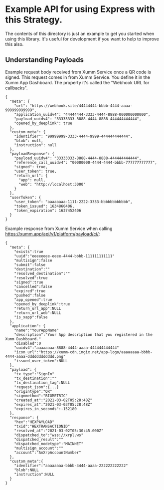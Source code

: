 # Example API for using Express with this Strategy.

The contents of this directory is just an example to get you started when using this library. It's useful for development if you want to help to improve this also.

## Understanding Payloads

Example request body received from Xumm Service once a QR code is signed. This request comes in from Xumm Service. You define it in the Xumm App Dashboard. The property it's called the "Webhook URL for callbacks".
```
{
  "meta": {
    "url": "https://webhook.site/44444444-bbbb-4444-aaaa-999999999999",
    "application_uuidv4": "44444444-3333-4444-8888-000000000000",
    "payload_uuidv4": "33333333-8888-4444-8888-444444444444",
    "opened_by_deeplink": true
  },
  "custom_meta": {
    "identifier": "99999999-3333-4444-9999-444444444444",
    "blob": null,
    "instruction": null
  },
  "payloadResponse": {
    "payload_uuidv4": "33333333-8888-4444-8888-444444444444",
    "reference_call_uuidv4": "00000000-4444-4444-bbbb-777777777777",
    "signed": true,
    "user_token": true,
    "return_url": {
      "app": null,
      "web": "http://localhost:3000"
    }
  },
  "userToken": {
    "user_token": "aaaaaaaa-1111-2222-3333-bbbbbbbbbbbb",
    "token_issued": 1634860406,
    "token_expiration": 1637452406
  }
}
```

Example response from Xumm Service when calling https://xumm.app/api/v1/platform/payload/ci/:
```
{
  "meta": {
    "exists":true
    "uuid":"eeeeeeee-eeee-4444-bbbb-111111111111"
    "multisign":false
    "submit":false
    "destination":""
    "resolved_destination":""
    "resolved":true
    "signed":true
    "cancelled":false
    "expired":true
    "pushed":false
    "app_opened":true
    "opened_by_deeplink":true
    "return_url_app":NULL
    "return_url_web":NULL
    "is_xapp":false
  },
  "application": {
    "name":"YourAppName"
    "description":"Your App description that you registered in the Xumm Dashboard."
    "disabled":0
    "uuidv4":"aaaaaaaa-8888-4444-aaaa-444444444444"
    "icon_url":"https://xumm-cdn.imgix.net/app-logo/aaaaaaaa-bbbb-4444-aaaa-dddddddddddd.png"
    "issued_user_token":NULL
  },
  "payload": {
    "tx_type":"SignIn"
    "tx_destination":""
    "tx_destination_tag":NULL
    "request_json":{...}
    "origintype":"QR"
    "signmethod":"BIOMETRIC"
    "created_at":"2021-03-02T05:28:48Z"
    "expires_at":"2021-03-03T05:28:48Z"
    "expires_in_seconds":-152180
  },
  "response": {
    "hex":"HEXPAYLOAD"
    "txid":"HEXTRANSACTIONID"
    "resolved_at":"2021-03-02T05:30:45.000Z"
    "dispatched_to":"wss://xrpl.ws"
    "dispatched_result":""
    "dispatched_nodetype":"MAINNET"
    "multisign_account":""
    "account":"AnXrpAccountNumber"
  },
  "custom_meta":{
    "identifier":"aaaaaaaa-bbbb-4444-aaaa-222222222222"
    "blob":NULL
    "instruction":NULL
  }
}
```